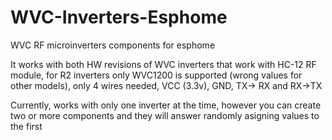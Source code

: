 # WVC-Inverters-Esphome
WVC RF microinverters components for esphome


It works with both HW revisions of WVC inverters that work with HC-12 RF module, for R2 inverters only WVC1200 is supported (wrong values for other models), only 4 wires needed, VCC (3.3v), GND, TX-> RX and RX->TX



Currently, works with only one inverter at the time, however you can create two or more components and they will answer randomly asigning values to the first 
